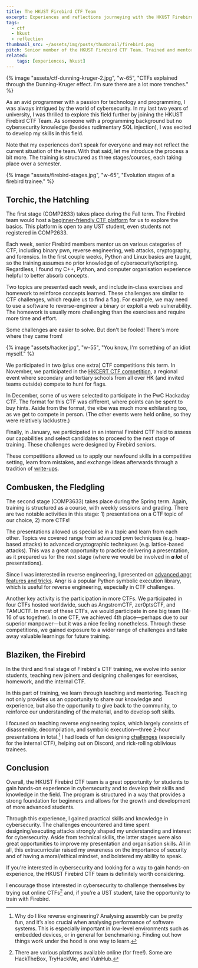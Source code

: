 ```yaml
---
title: The HKUST Firebird CTF Team
excerpt: Experiences and reflections journeying with the HKUST Firebird CTF Team.
tags:
  - ctf
  - hkust
  - reflection
thumbnail_src: ~/assets/img/posts/thumbnail/firebird.png
pitch: Senior member of the HKUST Firebird CTF Team. Trained and mentoring new team members, remodularise project structure, and managing R&D projects.
related:
    tags: [experiences, hkust]
---
```


{% image "assets/ctf-dunning-kruger-2.jpg", "w-65", "CTFs explained through the Dunning-Kruger effect. I'm sure there are a lot more trenches." %}

As an avid programmer with a passion for technology and programming, I was always intrigued by the world of cybersecurity. In my last two years of university, I was thrilled to explore this field further by joining the HKUST Firebird CTF Team. As someone with a programming background but no cybersecurity knowledge (besides rudimentary SQL injection), I was excited to develop my skills in this field.

Note that my experiences don’t speak for everyone and may not reflect the current situation of the team. With that said, let me introduce the process a bit more. The training is structured as three stages/courses, each taking place over a semester.

{% image "assets/firebird-stages.jpg", "w-65", "Evolution stages of a firebird trainee." %}

## Torchic, the Hatchling

The first stage (COMP2633) takes place during the Fall term. The Firebird team would host a [beginner-friendly CTF platform](https://intro.firebird.sh/) for us to explore the basics. This platform is open to any UST student, even students not registered in COMP2633.

Each week, senior Firebird members mentor us on various categories of CTF, including binary pwn, reverse engineering, web attacks, cryptography, and forensics. In the first couple weeks, Python and Linux basics are taught, so the training assumes no prior knowledge of cybersecurity/scripting. Regardless, I found my C++, Python, and computer organisation experience helpful to better absorb concepts.

Two topics are presented each week, and include in-class exercises and homework to reinforce concepts learned. These challenges are similar to CTF challenges, which require us to find a flag. For example, we may need to use a software to reverse-engineer a binary or exploit a web vulnerability. The homework is usually more challenging than the exercises and require more time and effort.

Some challenges are easier to solve. But don't be fooled! There's more where they came from!

{% image "assets/hacker.jpg", "w-55", "You know, I'm something of an idiot myself." %}

We participated in two (plus one extra) CTF competitions this term. In November, we participated in the [HKCERT CTF competition](https://www.hkcert.org/event/capture-the-flag-challenge-2021), a regional event where secondary and tertiary schools from all over HK (and invited teams outside) compete to hunt for flags.

In December, some of us were selected to participate in the PwC Hackaday CTF. The format for this CTF was different, where points can be spent to buy hints. Aside from the format, the vibe was much more exhilarating too, as we get to compete in person. (The other events were held online, so they were relatively lacklustre.)

Finally, in January, we participated in an internal Firebird CTF held to assess our capabilities and select candidates to proceed to the next stage of training. These challenges were designed by Firebird seniors.

These competitions allowed us to apply our newfound skills in a competitive setting, learn from mistakes, and exchange ideas afterwards through a tradition of [write-ups](/tags/writeup/).

## Combusken, the Fledgling

The second stage (COMP3633) takes place during the Spring term. Again, training is structured as a course, with weekly sessions and grading. There are two notable activities in this stage: 1) presentations on a CTF topic of our choice, 2) more CTFs!

The presentations allowed us specialise in a topic and learn from each other. Topics we covered range from advanced pwn techniques (e.g. heap-based attacks) to advanced cryptographic techniques (e.g. lattice-based attacks). This was a great opportunity to practice delivering a presentation, as it prepared us for the next stage (where we would be involved in ***a lot*** of presentations).

Since I was interested in reverse engineering, I presented on [advanced angr features and tricks](https://github.com/TrebledJ/advanced-angr). Angr is a popular Python symbolic execution library, which is useful for reverse engineering, especially in CTF challenges.

Another key activity is the participation in more CTFs. We participated in four CTFs hosted worldwide, such as AngstromCTF, zer0ptsCTF, and TAMUCTF. In most of these CTFs, we would participate in one big team (14-16 of us together). In one CTF, we achieved 4th place—perhaps due to our superior manpower—but it was a nice feeling nonetheless. Through these competitions, we gained exposure to a wider range of challenges and take away valuable learnings for future training.

## Blaziken, the Firebird

In the third and final stage of Firebird's CTF training, we evolve into senior students, teaching new joiners and designing challenges for exercises, homework, and the internal CTF.

In this part of training, we learn through teaching and mentoring. Teaching not only provides us an opportunity to share our knowledge and experience, but also the opportunity to give back to the community, to reinforce our understanding of the material, and to develop soft skills.

I focused on teaching reverse engineering topics, which largely consists of disassembly, decompilation, and symbolic execution—three 2-hour presentations in total.[^meassembly] I had loads of fun designing [challenges](https://github.com/TrebledJ/USTSim) (especially for the internal CTF), helping out on Discord, and rick-rolling oblivious trainees.

[^meassembly]: Why do I like reverse engineering? Analysing assembly can be pretty fun, and it’s also crucial when analysing performance of software systems. This is especially important in low-level environments such as embedded devices, or in general for benchmarking. Finding out how things work under the hood is one way to learn.

## Conclusion

Overall, the HKUST Firebird CTF team is a great opportunity for students to gain hands-on experience in cybersecurity and to develop their skills and knowledge in the field. The program is structured in a way that provides a strong foundation for beginners and allows for the growth and development of more advanced students.

Through this experience, I gained practical skills and knowledge in cybersecurity. The challenges encountered and time spent designing/executing attacks strongly shaped my understanding and interest for cybersecurity. Aside from technical skills, the latter stages were also great opportunities to improve my presentation and organisation skills. All in all, this extracurricular raised my awareness on the importance of security and of having a moral/ethical mindset, and bolstered my ability to speak.

If you're interested in cybersecurity and looking for a way to gain hands-on experience, the HKUST Firebird CTF team is definitely worth considering.

I encourage those interested in cybersecurity to challenge themselves by trying out online CTFs[^ctf] and, if you’re a UST student, take the opportunity to train with Firebird.

[^ctf]: There are various platforms available online (for free!). Some are HackTheBox, TryHackMe, and VulnHub.